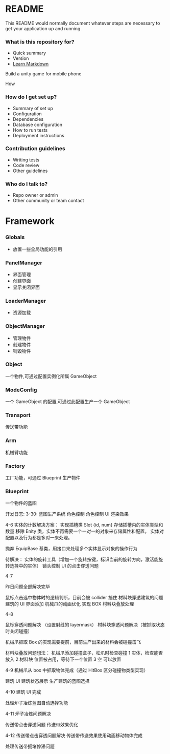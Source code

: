 # README #

This README would normally document whatever steps are necessary to get your application up and running.

### What is this repository for? ###

* Quick summary
* Version
* [Learn Markdown](https://bitbucket.org/tutorials/markdowndemo)

Build a unity game for mobile phone

How

### How do I get set up? ###

* Summary of set up
* Configuration
* Dependencies
* Database configuration
* How to run tests
* Deployment instructions

### Contribution guidelines ###

* Writing tests
* Code review
* Other guidelines

### Who do I talk to? ###

* Repo owner or admin
* Other community or team contact

# Framework #

### Globals  
* 放置一些全局功能的引用

### PanelManager
* 界面管理
* 创建界面
* 显示关闭界面

### LoaderManager
* 资源加载

### ObjectManager
* 管理物件
* 创建物件
* 销毁物件

### Object
 一个物件,可通过配置实例化所属 GameObject

### ModeConfig
一个 GameObject 的配置,可通过此配置生产一个 GameObject

### Transport
传送带功能

### Arm
机械臂功能

### Factory
工厂功能，可通过 Blueprint 生产物件

### Blueprint
一个物件的蓝图

开发日志: 
3-30:
蓝图生产系统
角色控制
角色控制 UI
渲染效果

4-6
实体的计数解决方案：
实现插槽类 
Slot {id, num}
存储插槽内的实体类型和数量
移除 Enity 类，实体不再需要一个一对一的对象来存储属性和配置。
实体对配置以及行为都是多对一来处理。

抛弃 EquipBase 基类，用接口来处理多个实体显示对象的操作行为

待解决：
实体的旋转工具（增加一个旋转按键，标识当前的旋转方向，激活能旋转选择中的实体）
镜头控制
UI 的点击穿透问题

4-7

昨日问题全部解决完毕

鼠标点击选中物体时的逻辑判断，目前会被 collider 挡住
材料块穿透建筑的问题
建筑的 UI 界面添加
机械爪的动画优化
实现 BOX
材料块叠放处理

4-8 

鼠标穿透问题解决 （设置射线的 layermask）
材料块穿透问题解决（被抓取状态时关闭碰撞）

机械爪抓取 Box 的实现需要提前，目前生产出来的材料会被碰撞击飞

材料块叠放问题想法：
机械爪添加碰撞盒子，松爪时检查碰撞
1 实体，检查能否放入
2 材料块 位置被占用，等待下一个位置
3 空 可以放置

4-9 
机械爪从 box 中抓取物体完成（通过 HitBox 区分碰撞物类型实现）


建筑 UI
建筑状态展示
生产建筑的蓝图选择

4-10
建筑 UI 完成

处理炉子冶炼蓝图自动选择功能

4-11
炉子冶炼问题解决

传送带点击穿透问题
传送带效果优化

4-12
传送带点击穿透问题解决
传送带传送效果使用动画移动物体完成

处理传送带拥堵停滞问题
